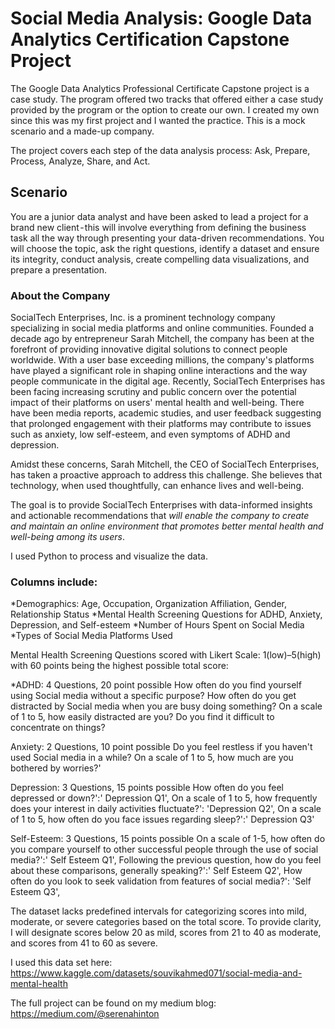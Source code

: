 # Social Media Analysis: Google Data Analytics Certification Capstone Project

The Google Data Analytics Professional Certificate Capstone project is a case study. The program offered two tracks that offered either a case study provided by the program or the option to create our own. I created my own since this was my first project and I wanted the practice. This is a mock scenario and a made-up company.

The project covers each step of the data analysis process: Ask, Prepare, Process, Analyze, Share, and Act.

## Scenario

You are a junior data analyst and have been asked to lead a project for a brand new client - this will involve everything from defining the business task all the way through presenting your data-driven recommendations. You will choose the topic, ask the right questions, identify a dataset and ensure its integrity, conduct analysis, create compelling data visualizations, and prepare a presentation.

### About the Company

SocialTech Enterprises, Inc. is a prominent technology company specializing in social media platforms and online communities. Founded a decade ago by entrepreneur Sarah Mitchell, the company has been at the forefront of providing innovative digital solutions to connect people worldwide. With a user base exceeding millions, the company's platforms have played a significant role in shaping online interactions and the way people communicate in the digital age.
Recently, SocialTech Enterprises has been facing increasing scrutiny and public concern over the potential impact of their platforms on users' mental health and well-being. There have been media reports, academic studies, and user feedback suggesting that prolonged engagement with their platforms may contribute to issues such as anxiety, low self-esteem, and even symptoms of ADHD and depression.

Amidst these concerns, Sarah Mitchell, the CEO of SocialTech Enterprises, has taken a proactive approach to address this challenge. She believes that technology, when used thoughtfully, can enhance lives and well-being.

The goal is to provide SocialTech Enterprises with data-informed insights and actionable recommendations that _will enable the company to create and maintain an online environment that promotes better mental health and well-being among its users_.

I used Python to process and visualize the data. 

### Columns include:
 
 *Demographics: Age, Occupation, Organization Affiliation, Gender, Relationship Status
 *Mental Health Screening Questions for ADHD, Anxiety, Depression, and Self-esteem
 *Number of Hours Spent on Social Media
 *Types of Social Media Platforms Used
 
 Mental Health Screening Questions scored with Likert Scale: 1(low)–5(high) with 60 points being the highest possible total score: 
  
   *ADHD: 4 Questions, 20 point possible
    How often do you find yourself using Social media without a specific purpose?
    How often do you get distracted by Social media when you are busy doing something?
    On a scale of 1 to 5, how easily distracted are you?
    Do you find it difficult to concentrate on things?
   
   Anxiety: 2 Questions, 10 point possible
    Do you feel restless if you haven't used Social media in a while?
    On a scale of 1 to 5, how much are you bothered by worries?'
  
   Depression: 3 Questions, 15 points possible
    How often do you feel depressed or down?':' Depression Q1',
    On a scale of 1 to 5, how frequently does your interest in daily activities fluctuate?': 'Depression Q2',
    On a scale of 1 to 5, how often do you face issues regarding sleep?':' Depression Q3' 
  
   Self-Esteem: 3 Questions, 15 points possible
    On a scale of 1-5, how often do you compare yourself to other successful people through the use of social media?':' Self Esteem Q1',
    Following the previous question, how do you feel about these comparisons, generally speaking?':' Self Esteem Q2',
    How often do you look to seek validation from features of social media?': 'Self Esteem Q3',

The dataset lacks predefined intervals for categorizing scores into mild, moderate, or severe categories based on the total score. To provide clarity, I will designate scores below 20 as mild, scores from 21 to 40 as moderate, and scores from 41 to 60 as severe.

I used this data set here: https://www.kaggle.com/datasets/souvikahmed071/social-media-and-mental-health

The full project can be found on my medium blog: https://medium.com/@serenahinton
